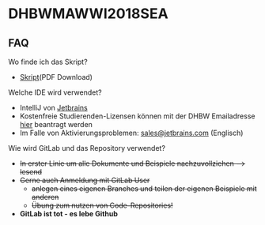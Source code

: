 # DHBWMAWWI2018SEA

## FAQ
Wo finde ich das Skript?
* [Skript](https://github.com/matthiasuweberg/dhbwmawwi2018sea/blob/master/ProgrammierenSkript/ProgrammierenSkript.pdf)(PDF Download)


Welche IDE wird verwendet?
* IntelliJ von [Jetbrains](http://www.jetbrains.de)
* Kostenfreie Studierenden-Lizensen können mit der DHBW Emailadresse [hier](https://www.jetbrains.com/student/) beantragt werden
* Im Falle von Aktivierungsproblemen: [sales@jetbrains.com](mailto:sales@jetbrains.com) (Englisch)


Wie wird GitLab und das Repository verwendet?
* ~~In erster Linie um alle Dokumente und Beispiele nachzuvollziehen --> lesend~~
* ~~Gerne auch Anmeldung mit GitLab User~~
  * ~~anlegen eines eigenen Branches und teilen der eigenen Beispiele mit anderen~~
  * ~~Übung zum nutzen von Code-Repositories!~~
* **GitLab ist tot - es lebe Github** 
